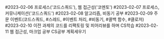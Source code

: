#2023-02-06 프로세스('코드스쿼드'), 웹 접근성('코멘토')
#2023-02-07 프로세스, 커뮤니케이션('코드스쿼드')
#2023-02-08 알고리즘, 비동기 공부
#2023-02-09 주문 이벤트(코드스쿼드, #스레드, #이벤트 처리, #비동기, #콜백 함수, #클로저)
#2023-02-10 이전 과제의 코드를 리팩토링 및 피어리뷰를 하며 CS학습
#2023-02-11 웹 접근성, 마크업 공부 CS공부 계획세우기